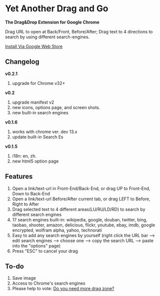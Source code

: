 # Yet Another Drag and Go #
**The Drag&Drop Extension for Google Chrome**

Drag URL to open at Back/Front, Before/After; Drag text to 4 directions to search by using different search-engines.

[Install Via Google Web Store](https://chrome.google.com/webstore/detail/hnoonkgmmnklbdehoepdjcidhjbncjmi/)

## Changelog ##
**v0.2.1**
1. upgrade for Chrome v32+

**v0.2**

1. upgrade manifest v2
2. new icons, options page, and screen shots.
3. new built-in search engines


**v0.1.6**

1. works with chrome ver. dev 13.x
2. update built-in Search Es


**v0.1.5**

1. i18n: en, zh.
2. new html5 option page


## Features ##
1. Open a link/text-url in Front-End/Back-End, or drag UP to Front-End, Down to Back-End
2. Open a link/text-url Before/After current tab, or drag LEFT to Before, Right to After
3. Drag selected text to 4 different areas(LU/RU/LD/RD) to search by different search engines
4. 17 search engines built-in: wikipedia, google, douban, twitter, bing, taobao, shooter, amazon, delicious, flickr, youtube, ebay, imdb, google encrypted, wolfram alpha, yahoo, technorati
5. Easy to add any search engines by yourself (right click the URL bar --> edit search engines --> choose one --> copy the search URL --> paste into the "options" page)
6. Press "ESC" to cancel your drag

## To-do ##
1. Save image
2. Access to Chrome's search engines
3. Please help to vote: [Do you need more drag zone?](http://goo.gl/OxQR)